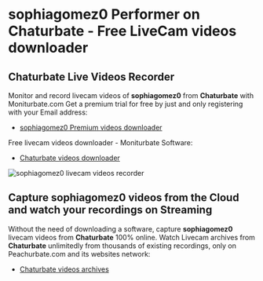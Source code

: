 # sophiagomez0 Performer on Chaturbate - Free LiveCam videos downloader

## Chaturbate Live Videos Recorder

Monitor and record livecam videos of **sophiagomez0** from **Chaturbate** with Moniturbate.com
Get a premium trial for free by just and only registering with your Email address:
* [sophiagomez0 Premium videos downloader](https://moniturbate.com/request-demo-licence-key.html)

Free livecam videos downloader - Moniturbate Software:
* [Chaturbate videos downloader](https://moniturbate.com/moniturbate-download-software.html)

![sophiagomez0 livecam videos recorder](https://peachurnet.com/templates/moniturbate-software.png)


## Capture sophiagomez0 videos from the Cloud and watch your recordings on Streaming

Without the need of downloading a software, capture **sophiagomez0** livecam videos from **Chaturbate** 100% online.
Watch Livecam archives from **Chaturbate** unlimitedly from thousands of existing recordings, only on Peachurbate.com and its websites network:
* [Chaturbate videos archives](https://peachurnet.com/)